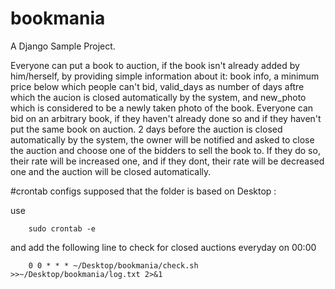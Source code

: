 bookmania
=========

A Django Sample Project.

  Everyone can put a book to auction, if the book isn't already added by him/herself, by providing simple information about it: book info, a minimum price below which people can't bid, valid_days as number of days aftre which the aucion is closed automatically by the system, and new_photo which is considered to be a newly taken photo of the book.
  Everyone can bid on an arbitrary book, if they haven't already done so and if they haven't put the same book on auction.
  2 days before the auction is closed automatically by the system, the owner will be notified and asked to close the auction and choose one of the bidders to sell the book to. If they do so, their rate will be increased one, and if they dont, their rate will be decreased one and the auction will be closed automatically.

#crontab configs
supposed that the folder is based on Desktop : 

use

		sudo crontab -e

and add the following line to check for closed auctions everyday on 00:00

		0 0 * * * ~/Desktop/bookmania/check.sh >>~/Desktop/bookmania/log.txt 2>&1
